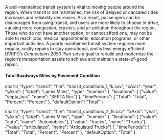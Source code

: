 A well-maintained transit system is vital to moving people around the region. When transit is not maintained, the risk of delayed or canceled rides increases and reliability decreases. As a result, passengers can be discouraged from using transit, and users are more likely to choose to drive, causing more congestion, crashes, and air pollution throughout the region. Those who do not have another option, or cannot afford one, may not be able to reach jobs, medical appointments, education programs, or other important activities. A poorly maintained transit system requires more regular, costly repairs to stay operational, and is less energy efficient. DVRPC’s _Connections 2050_ Plan sets a goal to rebuild and modernize the region’s transportation assets to achieve and maintain a state-of-good repair.

#### Total Roadways Miles by Pavement Condition

chart:{
"type": "transit",
"file": "transit_conditions_1_fk.csv",
"xAxis": "year",
"yAxis": {
"label": "Lanes Miles",
"type": "number"
},
"locations": [
{"value": "septa_bus", "name": "SEPTA Bus"}
],
"timePeriods": {
"Total": "Total",
"Percent": "Percent"
},
"defaultOption": "Total"
}

chart:{
"type": "transit",
"file": "transit_conditions_2_fk.csv",
"xAxis": "year",
"yAxis": {
"label": "Lanes Miles",
"type": "number"
},
"locations": [
{"value": "auto", "name": "Automobiles"},
{"value": "trucks", "name": "Trucks"},
{"value": "articulated", "name": "Articulated Trucks"}
],
"timePeriods": {
"Total": "Total",
"Percent": "Percent"
},
"defaultOption": "Total"
}
